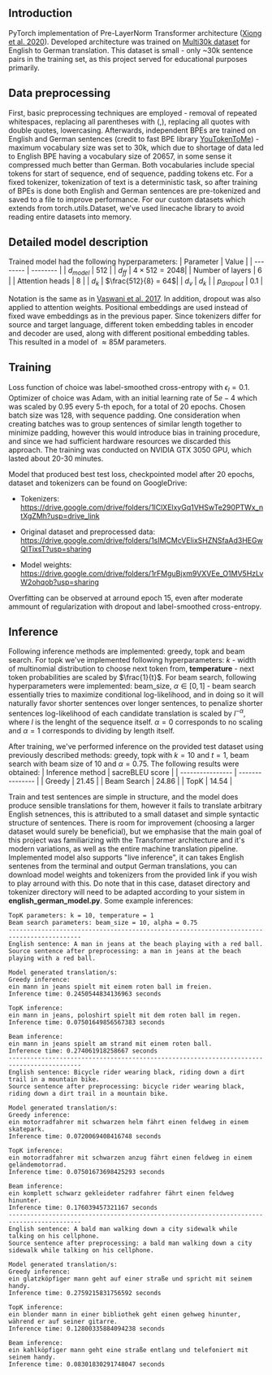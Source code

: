 ## Introduction
PyTorch implementation of Pre-LayerNorm Transformer architecture ([Xiong et al. 2020](https://arxiv.org/pdf/2002.04745.pdf)). Developed architecture was trained on [Multi30k dataset](https://github.com/multi30k/dataset) for English to German translation. This dataset is small - only ~30k sentence pairs in the training set, as this project served for educational purposes primarily. 

## Data preprocessing
First, basic preprocessing techniques are employed - removal of repeated whitespaces, replacing all parentheses with (,), replacing all quotes with double quotes, lowercasing. Afterwards, independent BPEs are trained on English and German sentences (credit to fast BPE library [YouTokenToMe](https://github.com/VKCOM/YouTokenToMe)) - maximum vocabulary size was set to 30k, which due to shortage of data led to English BPE having a vocabulary size of 20657, in some sense it compressed much better than German. Both vocabularies include special tokens for start of sequence, end of sequence, padding tokens etc. For a fixed tokenizer, tokenization of text is a deterministic task, so after training of BPEs is done both English and German sentences are pre-tokenized and saved to a file to improve performance. For our custom datasets which extends from torch.utils.Dataset, we've used linecache library to avoid reading entire datasets into memory.

## Detailed model description
Trained model had the following hyperparameters:
| Parameter | Value |
| -------- | -------- |
| $d_{model}$ | 512 |
| $d_{ff}$ | $4 \times 512 = 2048$|
| Number of layers | 6 | 
| Attention heads | 8 | 
| $d_{k}$ | $\frac{512}{8} = 64$|
| $d_{v}$ | $d_{k}$ |
| $p_{dropout}$ | 0.1 |

Notation is the same as in [Vaswani et al. 2017](https://arxiv.org/pdf/1706.03762.pdf). In addition, dropout was also applied to attention weights. Positional embeddings are used instead of fixed wave embeddings as in the previous paper. Since tokenizers differ for source and target language, different token embedding tables in encoder and decoder are used, along with different positional embedding tables. This resulted in a model of $\approx85M$ parameters.

## Training
Loss function of choice was label-smoothed cross-entropy with $\epsilon_l = 0.1$. Optimizer of choice was Adam, with an initial learning rate of $5e-4$ which was scaled by $0.95$ every 5-th epoch, for a total of 20 epochs. Chosen batch size was 128, with sequence padding. One consideration when creating batches was to group sentences of similar length together to minimize padding, however this would introduce bias in training procedure, and since we had sufficient hardware resources we discarded this approach. The training was conducted on NVIDIA GTX 3050 GPU, which lasted about 20-30 minutes. 

Model that produced best test loss, checkpointed model after 20 epochs, dataset and tokenizers can be found on GoogleDrive:

- Tokenizers: https://drive.google.com/drive/folders/1lClXElxyGq1VHSwTe290PTWx_ntXgZMh?usp=drive_link

- Original dataset and preprocessed data: https://drive.google.com/drive/folders/1sIMCMcVElixSHZNSfaAd3HEGwQlTixsT?usp=sharing

- Model weights: https://drive.google.com/drive/folders/1rFMguBjxm9VXVEe_O1MV5HzLvW2ohqob?usp=sharing

Overfitting can be observed at arround epoch 15, even after moderate ammount of regularization with dropout and label-smoothed cross-entropy.

## Inference
Following inference methods are implemented: greedy, topk and beam search. For topk we've implemented following hyperparameters: $k$ - width of multinomial distribution to choose next token from, **temperature** - next token probabilities are scaled by $\frac{1}{t}$. For beam search, following hyperparameters were implemented: beam_size, $\alpha \in [0, 1]$ - beam search essentially tries to maximize conditional log-likelihood, and in doing so it will naturally favor shorter sentences over longer sentences, to penalize shorter sentences log-likelihood of each candidate translation is scaled by $l^{-\alpha}$, where $l$ is the lenght of the sequence itself. $\alpha = 0$ corresponds to no scaling and $\alpha = 1$ corresponds to dividing by length itself.

After training, we've performed inference on the provided test dataset using previously described methods: greedy, topk with $k = 10$ and $t = 1$, beam search with beam size of 10 and $\alpha = 0.75$. The following results were obtained:
| Inference method | sacreBLEU score |
| ---------------- | --------------- |
| Greedy | 21.45 | 
| Beam Search | 24.86 | 
| TopK | 14.54 | 

Train and test sentences are simple in structure, and the model does produce sensible translations for them, however it fails to translate arbitrary English setnences, this is attributed to a small dataset and simple syntactic structure of sentences. There is room for improvement (choosing a larger dataset would surely be beneficial), but we emphasise that the main goal of this project was familiarizing with the Transformer architecture and it's modern variations, as well as the entire machine translation pipeline. Implemented model also supports "live inference", it can takes English sentenes from the terminal and output German translations, you can download model weights and tokenizers from the provided link if you wish to play arround with this. Do note that in this case, dataset directory and tokenizer directory will need to be adapted according to your sistem in **english_german_model.py**. Some example inferences:
```
TopK parameters: k = 10, temperature = 1
Beam search parameters: beam_size = 10, alpha = 0.75
------------------------------------------------------------------------------------------
English sentence: A man in jeans at the beach playing with a red ball.
Source sentence after preprocessing: a man in jeans at the beach playing with a red ball.

Model generated translation/s:
Greedy inference:
ein mann in jeans spielt mit einem roten ball im freien.
Inference time: 0.2450544834136963 seconds

TopK inference:
ein mann in jeans, poloshirt spielt mit dem roten ball im regen.
Inference time: 0.07501649856567383 seconds

Beam inference:
ein mann in jeans spielt am strand mit einem roten ball.
Inference time: 0.274061918258667 seconds
------------------------------------------------------------------------------------------
English sentence: Bicycle rider wearing black, riding down a dirt trail in a mountain bike.
Source sentence after preprocessing: bicycle rider wearing black, riding down a dirt trail in a mountain bike.

Model generated translation/s:
Greedy inference:
ein motorradfahrer mit schwarzen helm fährt einen feldweg in einem skatepark.
Inference time: 0.0720069408416748 seconds

TopK inference:
ein motorradfahrer mit schwarzen anzug fährt einen feldweg in einem geländemotorrad.
Inference time: 0.07501673698425293 seconds

Beam inference:
ein komplett schwarz gekleideter radfahrer fährt einen feldweg hinunter.
Inference time: 0.176039457321167 seconds
------------------------------------------------------------------------------------------
English sentence: A bald man walking down a city sidewalk while talking on his cellphone.
Source sentence after preprocessing: a bald man walking down a city sidewalk while talking on his cellphone.

Model generated translation/s:
Greedy inference:
ein glatzköpfiger mann geht auf einer straße und spricht mit seinem handy.
Inference time: 0.2759215831756592 seconds

TopK inference:
ein blonder mann in einer bibliothek geht einen gehweg hinunter, während er auf seiner gitarre.
Inference time: 0.12800335884094238 seconds

Beam inference:
ein kahlköpfiger mann geht eine straße entlang und telefoniert mit seinem handy.
Inference time: 0.08301830291748047 seconds
```